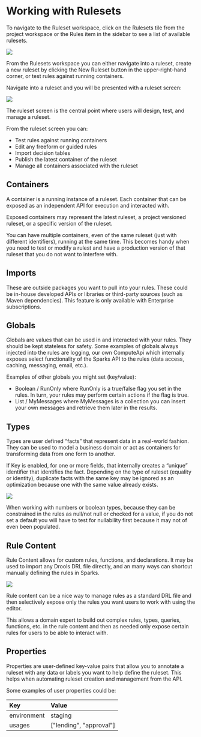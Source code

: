# Working with Rulesets

To navigate to the Ruleset workspace, click on the Rulesets tile from the project workspace or the Rules item in the sidebar to see a list of available rulesets.

![](https://lh4.googleusercontent.com/JEKREytM9mMODYeXBR8c2Bmol0l01yDLPDpPOiA8X6nGZq1yX6Dl6pOHWXuk3t1-Mq3THFrHmTm83YyhMz-D2ixVNBOFEtcaa92-kprZU1SrGQQcBKah8TdzUvv_prAs-4ai6NiV)

From the Rulesets workspace you can either navigate into a ruleset, create a new ruleset by clicking the New Ruleset button in the upper-right-hand corner, or test rules against running containers.

Navigate into a ruleset and you will be presented with a ruleset screen:

![](https://lh6.googleusercontent.com/_7j06vwWV0VWXE7havm7NlPG-uHOiZSGAooMHbmY0h7jWKkNW7WYF1EMV3VP-uOCHyvxvvBncvzwc63M5w7A0CQygDEQXVtNaeOlSDUNGu3hVqLRwWW0At8eIaSlpl93PZSDStnS)

The ruleset screen is the central point where users will design, test, and manage a ruleset.

From the ruleset screen you can:

* Test rules against running containers
* Edit any freeform or guided rules
* Import decision tables
* Publish the latest container of the ruleset
* Manage all containers associated with the ruleset

## Containers

A container is a running instance of a ruleset. Each container that can be exposed as an independent API for execution and interacted with.

Exposed containers may represent the latest ruleset, a project versioned ruleset, or a specific version of the ruleset. 

You can have multiple containers, even of the same ruleset \(just with different identifiers\), running at the same time. This becomes handy when you need to test or modify a rulest and have a production version of that ruleset that you do not want to interfere with.

## Imports

These are outside packages you want to pull into your rules. These could be in-house developed APIs or libraries or third-party sources \(such as Maven dependencies\). This feature is only available with Enterprise subscriptions.  


## Globals

Globals are values that can be used in and interacted with your rules. They should be kept stateless for safety. Some examples of globals always injected into the rules are logging, our own ComputeApi which internally exposes select functionality of the Sparks API to the rules \(data access, caching, messaging, email, etc.\).

Examples of other globals you might set \(key/value\):

* Boolean / RunOnly where RunOnly is a true/false flag you set in the rules. In turn, your rules may perform certain actions if the flag is true.
* List / MyMessages where MyMessages is a collection you can insert your own messages and retrieve them later in the results.

## Types

Types are user defined “facts” that represent data in a real-world fashion. They can be used to model a business domain or act as containers for transforming data from one form to another.

If Key is enabled, for one or more fields, that internally creates a “unique” identifier that identifies the fact. Depending on the type of ruleset \(equality or identity\), duplicate facts with the same key may be ignored as an optimization because one with the same value already exists.

![](https://lh4.googleusercontent.com/J_lO-J6qRENUoHco2ywJ5wgvYFJIcthUCaqRLaVWN21kycB_lXc4QoFrCF8wzWi0Zxt_tC7uxMbEf9U7InU-_MzjLmZLs_UVL9FbGViiUTjIl2I5MIpaeNXOZ-caJS3X35sW_LBv)  


When working with numbers or boolean types, because they can be constrained in the rules as null/not null or checked for a value, if you do not set a default you will have to test for nullability first because it may not of even been populated.

## **Rule Content**

Rule Content allows for custom rules, functions, and declarations. It may be used to import any Drools DRL file directly, and an many ways can shortcut manually defining the rules in Sparks. 

![](https://lh6.googleusercontent.com/tRK3hchAxEr0eG9bmt80HORayKHNQoI5kip_SxHY5zhcvDWO-PEhO91-JPJK6LgQA6CwEOLrF6zvDRzeCxWepz2MTKj7-YtiyBb1IrQbz8IIqbR7cv4mk46VHT8dSFxEW_s0UYwn)

Rule content can be a nice way to manage rules as a standard DRL file and then selectively expose only the rules you want users to work with using the editor. 

This allows a domain expert to build out complex rules, types, queries, functions, etc. in the rule content and then as needed only expose certain rules for users to be able to interact with.

## **Properties**

Properties are user-defined key-value pairs that allow you to annotate a ruleset with any data or labels you want to help define the ruleset. This helps when automating ruleset creation and management from the API.

Some examples of user properties could be:

| Key | Value |
| :--- | :--- |
| environment  | staging |
| usages | \["lending", "approval"\] |

